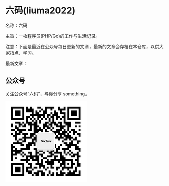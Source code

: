 # 六码(liuma2022)
名称：六码

主旨：一枚程序员(PHP/Go)的工作与生活记录。

注意：下面是最近在公众号每日更新的文章，最新的文章会存档在本仓库，以供大家指点、学习。

最新文章：

## 公众号
关注公众号“六码”，与你分享 something。

![六码](liuma2022.jpg)
